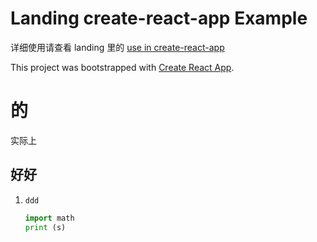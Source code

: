 
# Landing create-react-app Example

详细使用请查看 landing 里的 [use in create-react-app](https://landing.ant.design/docs/use/create-react-app)

This project was bootstrapped with [Create React App](https://github.com/facebook/create-react-app).

# 的

实际上

## 好好

1. `ddd`

   ```python
   import math
   print (s)
   ```
